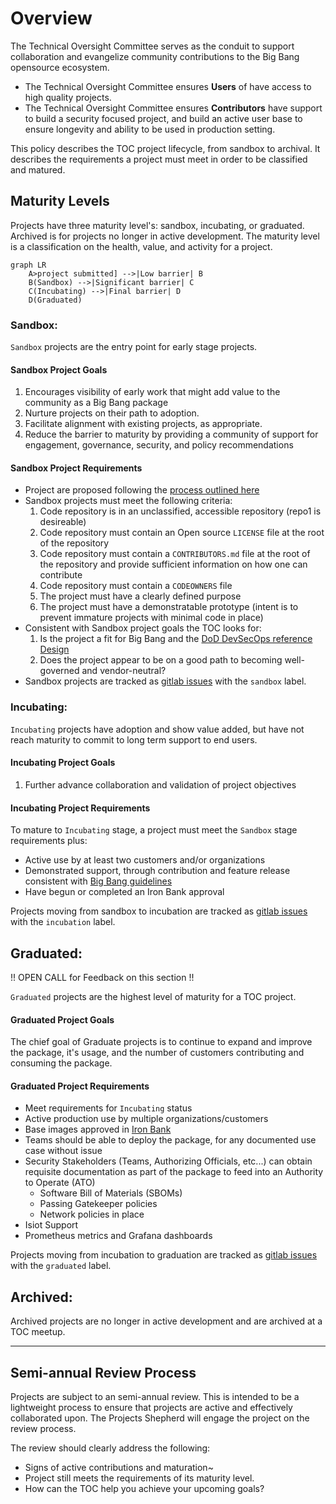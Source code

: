 # Overview

The Technical Oversight Committee serves as the conduit to support collaboration and evangelize community contributions to the Big Bang opensource ecosystem. 
* The Technical Oversight Committee ensures __Users__ of have access to high quality projects.
* The Technical Oversight Committee ensures __Contributors__ have support to build a security focused project, and build an active user base to ensure longevity and ability to be used in production setting.

This policy describes the TOC project lifecycle, from sandbox to archival. It describes the requirements a project must meet in order to be classified and matured.

## Maturity Levels 

Projects have three maturity level's: sandbox, incubating, or graduated. Archived is for projects no longer in active development. The maturity level is a classification on the health, value, and activity for a project.

```mermaid
graph LR
    A>project submitted] -->|Low barrier| B
    B(Sandbox) -->|Significant barrier| C
    C(Incubating) -->|Final barrier| D
    D(Graduated)
```
### Sandbox: 

`Sandbox` projects are the entry point for early stage projects.

#### Sandbox Project Goals
1. Encourages visibility of early work that might add value to the community as a Big Bang package
2. Nurture projects on their path to adoption.
3. Facilitate alignment with existing projects, as appropriate.
4. Reduce the barrier to maturity by providing a community of support for engagement, governance, security, and policy recommendations

#### Sandbox Project Requirements
* Project are proposed following the [process outlined here](https://repo1.dso.mil/platform-one/p1toc/-/blob/master/projects/getting-started/README.md)
* Sandbox projects must meet the following criteria:  
  1. Code repository is in an unclassified, accessible repository (repo1 is desireable)
  2. Code repository must contain an Open source `LICENSE` file at the root of the repository
  3. Code repository must contain a `CONTRIBUTORS.md` file at the root of the repository and provide sufficient information on how one can contribute
  4. Code repository must contain a `CODEOWNERS` file
  5. The project must have a clearly defined purpose
  6. The project must have a demonstratable prototype (intent is to prevent immature projects with minimal code in place)
* Consistent with Sandbox project goals the TOC looks for:
	1. Is the project a fit for Big Bang and the [DoD DevSecOps reference Design](https://dodcio.defense.gov/Portals/0/Documents/Library/DevSecOpsReferenceDesign.pdf)
	2. Does the project appear to be on a good path to becoming well-governed and vendor-neutral? 
* Sandbox projects are tracked as [gitlab issues](https://repo1.dso.mil/platform-one/p1toc/-/issues?scope=all&utf8=%E2%9C%93&state=opened&label_name[]=sandbox) with the `sandbox` label.

### Incubating: 
`Incubating` projects have adoption and show value added, but have not reach maturity to commit to long term support to end users.

#### Incubating Project Goals
1. Further advance collaboration and validation of project objectives

#### Incubating Project Requirements
To mature to `Incubating` stage, a project must meet the `Sandbox` stage requirements plus:
* Active use by at least two customers and/or organizations
* Demonstrated support, through contribution and feature release consistent with [Big Bang guidelines](https://repo1.dso.mil/platform-one/big-bang/bigbang)
* Have begun or completed an Iron Bank approval

Projects moving from sandbox to incubation are tracked as [gitlab issues](https://repo1.dso.mil/platform-one/p1toc/-/issues?scope=all&utf8=%E2%9C%93&state=opened&label_name[]=graduated) with the `incubation` label.


## Graduated: 

!! OPEN CALL for Feedback on this section !!

`Graduated` projects are the highest level of maturity for a TOC project.


#### Graduated Project Goals

The chief goal of Graduate projects is to continue to expand and improve the package, it's usage, and the number of customers contributing and consuming the package.

#### Graduated Project Requirements
* Meet requirements for `Incubating` status
* Active production use by multiple organizations/customers
* Base images approved in [Iron Bank](https://p1.dso.mil/#/products/iron-bank/)
* Teams should be able to deploy the package, for any documented use case without issue
* Security Stakeholders (Teams, Authorizing Officials, etc...) can obtain requisite documentation as part of the package to feed into an Authority to Operate (ATO)
  * Software Bill of Materials (SBOMs)
  * Passing Gatekeeper policies
  * Network policies in place
* Isiot Support
* Prometheus metrics and Grafana dashboards

Projects moving from incubation to graduation are tracked as [gitlab issues](https://repo1.dso.mil/platform-one/p1toc/-/issues?scope=all&utf8=%E2%9C%93&state=opened&label_name[]=graduated) with the `graduated` label.
## Archived: 
Archived projects are no longer in active development and are archived at a TOC meetup.

----

## Semi-annual Review Process 

Projects are subject to an semi-annual review. This is intended to be a lightweight process to ensure that projects are active and effectively collaborated upon. The Projects Shepherd will engage the project on the review process.

The review should clearly address the following:

* Signs of active contributions and maturation~
* Project still meets the requirements of its maturity level.
* How can the TOC help you achieve your upcoming goals?

